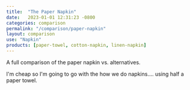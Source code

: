 ```yaml
---
title:  "The Paper Napkin"
date:   2023-01-01 12:31:23 -0800
categories: comparison
permalink: "/comparison/paper-napkin"
layout: comparison
use: "Napkin"
products: [paper-towel, cotton-napkin, linen-napkin]
---
```

A full comparison of the paper napkin vs. alternatives.

I'm cheap so I'm going to go with the how we do napkins.... using half a paper towel.
